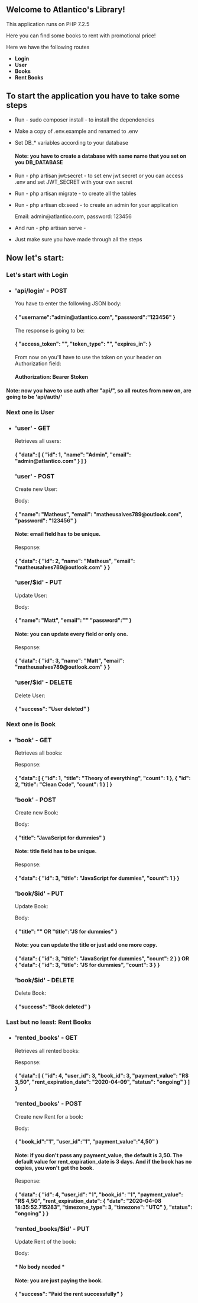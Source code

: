 <h2> Welcome to Atlantico's Library! </h2>

<p> This application runs on PHP 7.2.5 <p>

<p>
    Here you can find some books to rent with promotional price! 
</p>

<p>
    Here we have the following routes
</p>
<ul>
    <li>
        <b>Login</b>
    </li>
    <li>
        <b>User</b>
    </li>
    <li>
        <b>Books</b>
    </li>
    <li>
        <b>Rent Books</b>
    </li>
</ul>
<h2> To start the application you have to take some steps </h2>
<ul>
    <li>
        <p>Run - sudo composer install - to install the dependencies</p>
    </li>
    <li>
        <p>Make a copy of .env.example and renamed to .env</p>
    </li>
    <li>
        <p>Set DB_* variables according to your database
       </p>
       <h4>Note: you have to create a database with same name that you set on you DB_DATABASE</h4>
    </li>
    <li>
        <p>Run - php artisan jwt:secret - to set env jwt secret or you can access .env and set JWT_SECRET with your own secret</p>
    </li>
    <li>
        <p>Run - php artisan migrate - to create all the tables</p>
    </li>
    <li>
        <p>Run - php artisan db:seed - to create an admin for your application</p>
        <p>Email: admin@atlantico.com, password: 123456</p>
    </li>
    <li>
        <p>And run - php artisan serve - </p>
    </li>
    <li>
        <p>Just make sure you have made through all the steps</p>
    </li>
</ul>
<h2>Now let's start:</h2>
<h3>
    Let's start with <b>Login</b>
</h3>
<ul>
    <li>
        <h3>'api/login' - POST</h3>
        <p>You have to enter the following JSON body:</p>
        <h4>
            {
                "username":"admin@atlantico.com",
                "password":"123456"
            }
        </h4>
        <p>The response is going to be:</p>
        <h4>
            {
              "access_token": "",
              "token_type": "",
              "expires_in": 
            }
        </h4>
        <p>From now on you'll have to use the token on your header on Authorization field:</p>
        <h4>Authorization: Bearer $token</h4>
    </li>
</ul>
<h4>Note: now you have to use auth after "api/", so all routes from now on, are going to be 'api/auth/'</h4>

<h3>
    Next one is <b>User</b>
</h3>
<ul>
    <li>
        <h3>'user' - GET</h3>
        <p>Retrieves all users:</p>
        <h4>
            {
              "data": [
                {
                  "id": 1,
                  "name": "Admin",
                  "email": "admin@atlantico.com"
                }
              ]
            }
        </h4>
        <h3>'user' - POST</h3>
        <p>Create new User:</p>
        <p>Body:</p>
        <h4>
            {
            	"name": "Matheus",
                "email": "matheusalves789@outlook.com",
            	"password": "123456"
            }
        </h4>
        <h4>Note: email field has to be unique.</h4>
        <p>Response:</p>
        <h4>
           {
             "data": {
               "id": 2,
               "name": "Matheus",
               "email": "matheusalves789@outlook.com"
             }
           }
        </h4>
        <h3>'user/$id' - PUT</h3>
        <p>Update User:</p>
        <p>Body:</p>
        <h4>
            {
                "name": "Matt",
                "email": ""
                "password":""
            }
        </h4>
        <h4>Note: you can update every field or only one.</h4>
        <p>Response:</p>
        <h4>
           {
             "data": {
               "id": 3,
               "name": "Matt",
               "email": "matheusalves789@outlook.com"
             }
           }
        </h4>
        <h3>'user/$id' - DELETE</h3>
        <p>Delete User:</p>
        <h4>
           {
            "success": "User deleted"
           }
        </h4>
    </li>
</ul>

<h3>
    Next one is <b>Book</b>
</h3>
<ul>
    <li>
        <h3>'book' - GET</h3>
        <p>Retrieves all books:</p>
        <p>Response:</p>
        <h4>
            {
              "data": [
                {
                  "id": 1,
                  "title": "Theory of everything",
                  "count": 1
                },
                {
                  "id": 2,
                  "title": "Clean Code",
                  "count": 1
                }
              ]
            }
        </h4>
        <h3>'book' - POST</h3>
        <p>Create new Book:</p>
        <p>Body:</p>
        <h4>
            {
                "title": "JavaScript for dummies"
            }
        </h4>
        <h4>Note: title field has to be unique.</h4>
        <p>Response:</p>
        <h4>
           {
             "data": {
               "id": 3,
               "title": "JavaScript for dummies",
               "count": 1
             }
           }
        </h4>
        <h3>'book/$id' - PUT</h3>
        <p>Update Book:</p>
        <p>Body:</p>
        <h4>
            {
                "title": "" OR "title":"JS for dummies"
            }
        </h4>
        <h4>Note: you can update the title or just add one more copy.</h4>
        <h4>
           {
             "data": {
               "id": 3,
               "title": "JavaScript for dummies",
               "count": 2
             }
           }
           <b>OR</b>
           {
             "data": {
               "id": 3,
               "title": "JS for dummies",
               "count": 3
             }
           }
        </h4>
        <h3>'book/$id' - DELETE</h3>
        <p>Delete Book:</p>
        <h4>
           {
            "success": "Book deleted"
           }
        </h4>
    </li>
</ul>
<h3>
    Last but no least: <b>Rent Books</b>
</h3>
<ul>
    <li>
        <h3>'rented_books' - GET</h3>
        <p>Retrieves all rented books:</p>
        <p>Response:</p>
        <h4>
            {
              "data": [
                {
                  "id": 4,
                  "user_id": 3,
                  "book_id": 3,
                  "payment_value": "R$ 3,50",
                  "rent_expiration_date": "2020-04-09",
                  "status": "ongoing"
                }
              ]
            }
        </h4>
        <h3>'rented_books' - POST</h3>
        <p>Create new Rent for a book:</p>
        <p>Body:</p>
        <h4>
            {
            	"book_id":"1",
            	"user_id":"1",
            	"payment_value":"4,50"
            }
        </h4>
        <h4>Note: if you don't pass any payment_value, the default is 3,50. The default value for rent_expiration_date is 3 days. And if the book has no copies, you won't get the book.</h4>
        <p>Response:</p>
        <h4>
           {
             "data": {
               "id": 4,
               "user_id": "1",
               "book_id": "1",
               "payment_value": "R$ 4,50",
               "rent_expiration_date": {
                 "date": "2020-04-08 18:35:52.715283",
                 "timezone_type": 3,
                 "timezone": "UTC"
               },
               "status": "ongoing"
             }
           }
        </h4>
        <h3>'rented_books/$id' - PUT</h3>
        <p>Update Rent of the book:</p>
        <p>Body:</p>
        <h4>
            * No body needed *
        </h4>
        <h4>Note: you are just paying the book.</h4>
        <h4>
           {
             "success": "Paid the rent successfully"
           }
        </h4>
    </li>
</ul>

